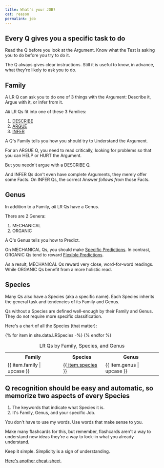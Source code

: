 ```yaml
---
title: What's your JOB?
cat: reason
permalink: job
---
```


## Every Q gives you a specific task to do

Read the Q before you look at the Argument. Know what the Test is asking you to do before you try to do it.

The Q always gives clear instructions. Still it is useful to know, in advance, what they're likely to ask you to do.

## Family

A LR Q can ask you to do one of 3 things with the Argument: Describe it, Argue with it, or Infer from it.

*All* LR Qs fit into one of these 3 Families:

1. [DESCRIBE](describe.html)
1. [ARGUE](argue.html)
1. [INFER](infer.html)

A Q's Family tells you how you should try to Understand the Argument.

For an ARGUE Q, you need to read critically, looking for problems so that you can HELP or HURT the Argument.

But you needn't argue with a DESCRIBE Q.

And INFER Qs don't even have complete Arguments, they merely offer some Facts. On INFER Qs, the correct Answer *follows from* those Facts.

## Genus

In addition to a Family, *all* LR Qs have a Genus.

There are 2 Genera:

1. MECHANICAL
1. ORGANIC

A Q's Genus tells you how to Predict.

On MECHANICAL Qs, you should make [Specific Predictions](predict.html#specific). In contrast, ORGANIC Qs tend to reward [Flexible Predictions](predict.html#flexible).

As a result, MECHANICAL Qs reward very close, word-for-word readings. While ORGANIC Qs benefit from a more holistic read.

## Species

Many Qs also have a Species (aka a specific name). Each Species inherits the general task and tendencies of its Family and Genus.

Qs without a Species are defined well-enough by their Family and Genus. They do not require more specific classification.

Here's a chart of all the Species (that matter):

<table>
    <caption>LR Qs by Family, Species, and Genus</caption>
    <tr>
        <th>Family</th>
        <th>Species</th>
        <th>Genus</th>
    </tr>
    {% for item in site.data.LRSpecies -%}
    <tr>
    <td>{{ item.family | upcase }}</td>
    <td><a href="{{ item.family }}.html#{{ item.species | slugify }}">{{ item.species }}</a></td>
    <td>{{ item.genus | upcase }}</td>
    </tr>
    {% endfor %} 
</table>

## Q recognition should be easy and automatic, so memorize two aspects of every Species

1. The keywords that indicate what Species it is.
1. It's Family, Genus, and your specific Job.

You don't have to use my words. Use words that make sense to you.

Make many flashcards for this, but remember, flashcards aren't a way to understand new ideas they're a way to lock-in what you already understand.

Keep it simple. Simplicity is a sign of understanding.

[Here's another cheat-sheet](https://docs.google.com/spreadsheets/d/1dxE_s49LAc6jxx_5zh-Av18kcTMO1BKtWPZGblT_vrQ/edit?usp=sharing).